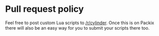 # Pull request policy

Feel free to post custom Lua scripts to [/r/cylinder](http://reddit.com/r/cylinder). 
Once this is on Packix there will also be an easy way for you to submit your scripts there too.
